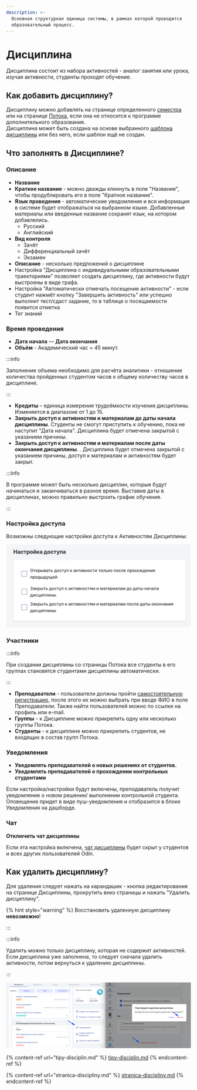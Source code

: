 ```yaml
---
description: >-
  Основная структурная единица системы, в рамках которой проводится
  образовательный процесс.
---
```


# Дисциплина

Дисциплина состоит из набора активностей - аналог занятия или урока, изучая активности, студенты проходят обучение.

## Как добавить дисциплину?

Дисциплину можно добавлять на странице определенного [семестра](../programma/programma-osnovnogo-obrazovaniya/dobavlenie-semestra.md) или на странице [Потока](../programma/programma-dopolnitelnogo-obrazovaniya/dobavlenie-potoka-do.md), если она не относится к программе дополнительного образования.\
Дисциплина может быть создана на основе выбранного [шаблона дисциплины](shablon-discipliny.md) или без него, если шаблон ещё не создан.

## Что заполнять в Дисциплине?

### Описание

* **Название**
* **Краткое название** -  можно дважды кликнуть в поле "Название", чтобы продублировать его в поле "Кратное название".
* **Язык проведения** - автоматические уведомления и вся информация в системе будет отображаться на выбранном языке. Добавленные материалы или введенные название сохранят язык, на котором добавлялись.
  * Русский
  * Английский
* **Вид контроля**
  * Зачёт
  * Дифференциальный зачёт
  * Экзамен
* **Описание** - несколько предложений о дисциплине
* Настройка "Дисциплина с индивидуальными образовательными траекториями" позволяет создать дисциплину, где активности будут выстроены в виде графа.
* Настройка "Автоматически отмечать посещение активности" - если студент нажмёт кнопку "Завершить активность" или успешно выполнит тест/сдаст задание, то в таблице о посещаемости появится отметка
* Тег знаний

### Время проведения

* **Дата начала** — **Дата окончания**
* **Объём**  - Академический час = 45 минут.

:::info

Заполнение объема необходимо для расчёта аналитики - отношение количества пройденных студентом часов к общему количеству часов в дисциплине.

:::

* **Кредиты**  –  единица измерения трудоёмкости изучения дисциплины. Изменяется в диапазоне от 1 до 15.
* **Закрыть доступ к активностям и материалам до даты начала дисциплины**. Студенты не смогут приступить к обучению, пока не наступит "Дата начала". Дисциплина будет отмечена закрытой с указанием причины.
* **Закрыть доступ к активностям и материалам после даты окончания дисциплины**. . Дисциплина будет отмечена закрытой с указанием причины, доступ к материалам и активностям будет закрыт.

:::info

В программе может быть несколько дисциплин, которые будут начинаться и заканчиваться в разное время. Выставив даты в дисциплинах, можно правильно выстроить график обучения.

:::

### Настройка доступа

Возможны следующие настройки доступа к Активностям Дисциплины:

![](<../../.gitbook/assets/image (5) (2) (1).png>)

### Участники

:::info

При создании дисциплины со страницы Потока все студенты в его группах становятся студентами дисциплины автоматически.

:::

* **Преподаватели** - пользователи должны пройти [самостоятельную регистрацию](../../roli-v-sisteme/registraciya.md), после этого их можно выбрать при вводе ФИО в  поле Преподаватели. Также найти пользователей можно по ссылке на профиль или e-mail.
* **Группы** - к Дисциплине можно прикрепить одну или несколько группы Потока.
* **Студенты** - к дисциплине можно прикрепить студентов, не входящих в состав групп Потока.

### Уведомления

* **Уведомлять преподавателей о новых решениях от студентов.**
* **Уведомлять преподавателей о прохождении контрольных студентами**

Если настройка/настройки будут включены, преподаватель получит уведомление о новом решении/ выполнении контрольной студента. \
Оповещение придет в виде пуш-уведомления и отобразится в блоке Уведомления на дашборде.

### Чат

**Отключить чат дисциплины**

Если эта настройка включена, [чат дисциплины](../../kommunikaciya/chat/#chat-discipliny) будет скрыт у студентов и всех других пользователей Odin.

## Как удалить дисциплину?

Для удаления следует нажать на карандашик - кнопка редактирования на странице Дисциплины, прокрутить вниз страницы и нажать "Удалить дисциплину".

{% hint style="warning" %}
Восстановить удаленную дисциплину **невозможно**!

:::

:::info

Удалить можно только дисциплину, которая не содержит активностей. Если дисциплина уже заполнена, то следует сначала удалить активности, потом вернуться к удалению дисциплины.

:::

![](<../../.gitbook/assets/image (28) (1).png>)

{% content-ref url="tipy-disciplin.md" %}
[tipy-disciplin.md](tipy-disciplin.md)
{% endcontent-ref %}

{% content-ref url="stranica-discipliny.md" %}
[stranica-discipliny.md](stranica-discipliny.md)
{% endcontent-ref %}